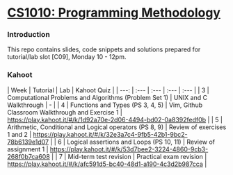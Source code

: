 # [CS1010: Programming Methodology](https://nus-cs1010.github.io/1819-s1/)

### Introduction
This repo contains slides, code snippets and solutions prepared for tutorial/lab slot [C09], Monday 10 - 12pm.

### Kahoot
| Week | Tutorial | Lab | Kahoot Quiz |
| ---: | :--- | :--- | :--- | :--- |
| 3 | Computational Problems and Algorithms (Problem Set 1) | UNIX and C Walkthrough | - | 
| 4 | Functions and Types (PS 3, 4, 5) | Vim, Github Classroom Walkthrough and Exercise 1 | https://play.kahoot.it/#/k/1d92a70e-2d06-4494-bd02-0a8392fedf0b |
| 5 | Arithmetic, Conditional and Logical operators (PS 8, 9) | Review of exercises 1 and 2 | https://play.kahoot.it/#/k/32e3a7c4-9fb5-42b1-9bc2-78b6139e1d07 |
| 6 | Logical assertions and Loops (PS 10, 11) | Review of assignment 1 | https://play.kahoot.it/#/k/53d7bee2-3224-4860-9cb3-268f0b7ca608 |
| 7 | Mid-term test revision | Practical exam revision | https://play.kahoot.it/#/k/afc591d5-bc40-48d1-a190-4c3d2b987cca |
